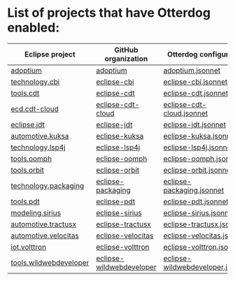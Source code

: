 <!---
File generated by "build_page.yml", DO NOT EDIT.
-->
# List of projects that have Otterdog enabled:

| Eclipse project | GitHub organization | Otterdog configuration |
| --------------- | ------------------- | ---------------------- |
| [adoptium](https://projects.eclipse.org/projects/adoptium) | [adoptium](https://github.com/adoptium) | [adoptium.jsonnet](https://github.com/adoptium/.eclipsefdn/blob/main/otterdog/adoptium.jsonnet) |
| [technology.cbi](https://projects.eclipse.org/projects/technology.cbi) | [eclipse-cbi](https://github.com/eclipse-cbi) | [eclipse-cbi.jsonnet](https://github.com/eclipse-cbi/.eclipsefdn/blob/main/otterdog/eclipse-cbi.jsonnet) |
| [tools.cdt](https://projects.eclipse.org/projects/tools.cdt) | [eclipse-cdt](https://github.com/eclipse-cdt) | [eclipse-cdt.jsonnet](https://github.com/eclipse-cdt/.eclipsefdn/blob/main/otterdog/eclipse-cdt.jsonnet) |
| [ecd.cdt-cloud](https://projects.eclipse.org/projects/ecd.cdt-cloud) | [eclipse-cdt-cloud](https://github.com/eclipse-cdt-cloud) | [eclipse-cdt-cloud.jsonnet](https://github.com/eclipse-cdt-cloud/.eclipsefdn/blob/main/otterdog/eclipse-cdt-cloud.jsonnet) |
| [eclipse.jdt](https://projects.eclipse.org/projects/eclipse.jdt) | [eclipse-jdt](https://github.com/eclipse-jdt) | [eclipse-jdt.jsonnet](https://github.com/eclipse-jdt/.eclipsefdn/blob/main/otterdog/eclipse-jdt.jsonnet) |
| [automotive.kuksa](https://projects.eclipse.org/projects/automotive.kuksa) | [eclipse-kuksa](https://github.com/eclipse-kuksa) | [eclipse-kuksa.jsonnet](https://github.com/eclipse-kuksa/.eclipsefdn/blob/main/otterdog/eclipse-kuksa.jsonnet) |
| [technology.lsp4j](https://projects.eclipse.org/projects/technology.lsp4j) | [eclipse-lsp4j](https://github.com/eclipse-lsp4j) | [eclipse-lsp4j.jsonnet](https://github.com/eclipse-lsp4j/.eclipsefdn/blob/main/otterdog/eclipse-lsp4j.jsonnet) |
| [tools.oomph](https://projects.eclipse.org/projects/tools.oomph) | [eclipse-oomph](https://github.com/eclipse-oomph) | [eclipse-oomph.jsonnet](https://github.com/eclipse-oomph/.eclipsefdn/blob/main/otterdog/eclipse-oomph.jsonnet) |
| [tools.orbit](https://projects.eclipse.org/projects/tools.orbit) | [eclipse-orbit](https://github.com/eclipse-orbit) | [eclipse-orbit.jsonnet](https://github.com/eclipse-orbit/.eclipsefdn/blob/main/otterdog/eclipse-orbit.jsonnet) |
| [technology.packaging](https://projects.eclipse.org/projects/technology.packaging) | [eclipse-packaging](https://github.com/eclipse-packaging) | [eclipse-packaging.jsonnet](https://github.com/eclipse-packaging/.eclipsefdn/blob/main/otterdog/eclipse-packaging.jsonnet) |
| [tools.pdt](https://projects.eclipse.org/projects/tools.pdt) | [eclipse-pdt](https://github.com/eclipse-pdt) | [eclipse-pdt.jsonnet](https://github.com/eclipse-pdt/.eclipsefdn/blob/main/otterdog/eclipse-pdt.jsonnet) |
| [modeling.sirius](https://projects.eclipse.org/projects/modeling.sirius) | [eclipse-sirius](https://github.com/eclipse-sirius) | [eclipse-sirius.jsonnet](https://github.com/eclipse-sirius/.eclipsefdn/blob/main/otterdog/eclipse-sirius.jsonnet) |
| [automotive.tractusx](https://projects.eclipse.org/projects/automotive.tractusx) | [eclipse-tractusx](https://github.com/eclipse-tractusx) | [eclipse-tractusx.jsonnet](https://github.com/eclipse-tractusx/.eclipsefdn/blob/main/otterdog/eclipse-tractusx.jsonnet) |
| [automotive.velocitas](https://projects.eclipse.org/projects/automotive.velocitas) | [eclipse-velocitas](https://github.com/eclipse-velocitas) | [eclipse-velocitas.jsonnet](https://github.com/eclipse-velocitas/.eclipsefdn/blob/main/otterdog/eclipse-velocitas.jsonnet) |
| [iot.volttron](https://projects.eclipse.org/projects/iot.volttron) | [eclipse-volttron](https://github.com/eclipse-volttron) | [eclipse-volttron.jsonnet](https://github.com/eclipse-volttron/.eclipsefdn/blob/main/otterdog/eclipse-volttron.jsonnet) |
| [tools.wildwebdeveloper](https://projects.eclipse.org/projects/tools.wildwebdeveloper) | [eclipse-wildwebdeveloper](https://github.com/eclipse-wildwebdeveloper) | [eclipse-wildwebdeveloper.jsonnet](https://github.com/eclipse-wildwebdeveloper/.eclipsefdn/blob/main/otterdog/eclipse-wildwebdeveloper.jsonnet) |
